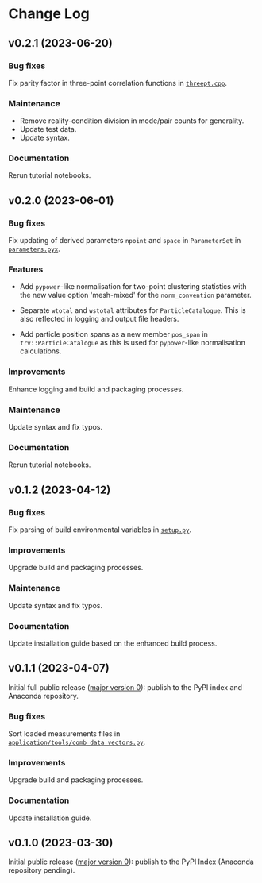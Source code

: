 # Change Log

## v0.2.1 (2023-06-20)

### Bug fixes

Fix parity factor in three-point correlation functions in
[``threept.cpp``](src/triumvirate/src/threept.cpp).

### Maintenance

- Remove reality-condition division in mode/pair counts for generality.
- Update test data.
- Update syntax.

### Documentation

Rerun tutorial notebooks.


## v0.2.0 (2023-06-01)

### Bug fixes

Fix updating of derived parameters ``npoint`` and ``space`` in ``ParameterSet``
in [``parameters.pyx``](src/triumvirate/parameters.pyx).

### Features

- Add ``pypower``-like normalisation for two-point clustering statistics with
  the new value option 'mesh-mixed' for the ``norm_convention`` parameter.

- Separate ``wtotal`` and ``wstotal`` attributes for ``ParticleCatalogue``.
  This is also reflected in logging and output file headers.

- Add particle position spans as a new member ``pos_span``
  in ``trv::ParticleCatalogue`` as this is used for ``pypower``-like
  normalisation calculations.

### Improvements

Enhance logging and build and packaging processes.

### Maintenance

Update syntax and fix typos.

### Documentation

Rerun tutorial notebooks.


## v0.1.2 (2023-04-12)

### Bug fixes

Fix parsing of build environmental variables in [``setup.py``](setup.py).

### Improvements

Upgrade build and packaging processes.

### Maintenance

Update syntax and fix typos.

### Documentation

Update installation guide based on the enhanced build process.


## v0.1.1 (2023-04-07)

Initial full public release ([major version 0](https://semver.org/#spec-item-4)):
publish to the PyPI index and Anaconda repository.

### Bug fixes

Sort loaded measurements files in [``application/tools/comb_data_vectors.py``](
application/tools/comb_data_vectors.py).

### Improvements

Upgrade build and packaging processes.

### Documentation

Update installation guide.


## v0.1.0 (2023-03-30)

Initial public release ([major version 0](https://semver.org/#spec-item-4)):
publish to the PyPI Index (Anaconda repository pending).

